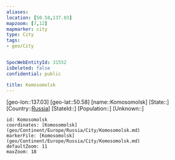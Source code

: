 ```yaml
---
aliases: 
location: [50.58,137.03]
mapzoom: [7,12] 
mapmarker: city 
type: City
tags:
- geo/City


SpocWebEntityId: 31552
isDeleted: false
confidential: public

title: Komosomolsk
---
```

[geo-lon::137.03]
[geo-lat::50.58]
[name::Komosomolsk]
[State::]
[Country::[Russia](geo/Continent/Europe/Russia.md)]
[StateId::]
[Population::]
[Unknown::]


```leaflet
id: Komosomolsk
coordinates: [Komosomolsk](geo/Continent/Europe/Russia/City/Komosomolsk.md)
markerFile: [Komosomolsk](geo/Continent/Europe/Russia/City/Komosomolsk.md)
defaultZoom: 11 
maxZoom: 18
```


